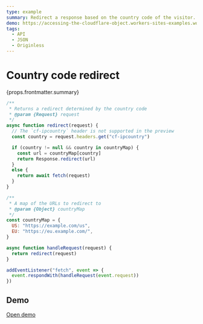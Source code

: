 ```yaml
---
type: example
summary: Redirect a response based on the country code of the visitor.
demo: https://accessing-the-cloudflare-object.workers-sites-examples.workers.dev
tags:
  - API
  - JSON
  - Originless
---
```


# Country code redirect

<ContentColumn>
  <p>{props.frontmatter.summary}</p>
</ContentColumn>

```js
/**
 * Returns a redirect determined by the country code
 * @param {Request} request
 */
async function redirect(request) {
  // The `cf-ipcountry` header is not supported in the preview
  const country = request.headers.get("cf-ipcountry")

  if (country != null && country in countryMap) {
    const url = countryMap[country]
    return Response.redirect(url)
  }
  else {
    return await fetch(request)
  }
}

/**
 * A map of the URLs to redirect to
 * @param {Object} countryMap
 */
const countryMap = {
  US: "https://example.com/us",
  EU: "https://eu.example.com/",
}

async function handleRequest(request) {
  return redirect(request)
}

addEventListener("fetch", event => {
  event.respondWith(handleRequest(event.request))
})
```

## Demo

<p><a href={props.frontmatter.demo}>Open demo</a></p>

<Demo src={props.frontmatter.demo} title={props.frontmatter.summary} height="395"/>
